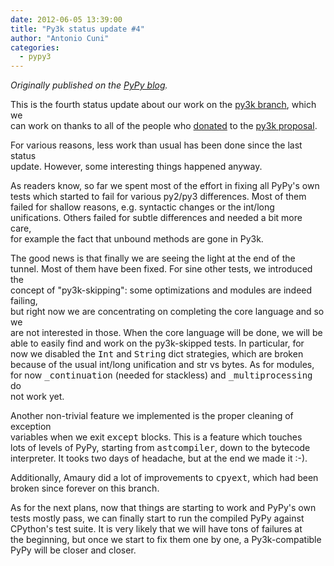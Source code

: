 ```yaml
---
date: 2012-06-05 13:39:00
title: "Py3k status update #4"
author: "Antonio Cuni"
categories:
  - pypy3
---
```


_Originally published on the [PyPy blog](https://pypy.org/posts/2012/06/py3k-status-update-4-4834053219477515637.html)._

<html><body><p>This is the fourth status update about our work on the <a class="reference external" href="https://foss.heptapod.net/pypy/pypy/-/tree/branch/py3k">py3k branch</a>, which we<br>
can work on thanks to all of the people who <a class="reference external" href="/posts/2012/01/py3k-and-numpy-first-stage-thanks-to-3008917396290059758.html">donated</a> to the <a class="reference external" href="https://pypy.org/py3donate.html">py3k proposal</a>.</p><p>For various reasons, less work than usual has been done since the last status<br>
update. However, some interesting things happened anyway.</p><p>As readers know, so far we spent most of the effort in fixing all PyPy's own<br>
tests which started to fail for various py2/py3 differences.  Most of them<br>
failed for shallow reasons, e.g. syntactic changes or the int/long<br>
unifications. Others failed for subtle differences and needed a bit more care,<br>
for example the fact that unbound methods are gone in Py3k.</p><p>The good news is that finally we are seeing the light at the end of the<br>
tunnel. Most of them have been fixed. For sine other tests, we introduced the<br>
concept of "py3k-skipping": some optimizations and modules are indeed failing,<br>
but right now we are concentrating on completing the core language and so we<br>
are not interested in those.  When the core language will be done, we will be<br>
able to easily find and work on the py3k-skipped tests.  In particular, for<br>
now we disabled the <tt class="docutils literal">Int</tt> and <tt class="docutils literal">String</tt> dict strategies, which are broken<br>
because of the usual int/long unification and str vs bytes.  As for modules,<br>
for now <tt class="docutils literal">_continuation</tt> (needed for stackless) and <tt class="docutils literal">_multiprocessing</tt> do<br>
not work yet.</p><p>Another non-trivial feature we implemented is the proper cleaning of exception<br>
variables when we exit <tt class="docutils literal">except</tt> blocks.  This is a feature which touches<br>
lots of levels of PyPy, starting from <tt class="docutils literal">astcompiler</tt>, down to the bytecode<br>
interpreter. It tooks two days of headache, but at the end we made it :-).</p><p>Additionally, Amaury did a lot of improvements to <tt class="docutils literal">cpyext</tt>, which had been<br>
broken since forever on this branch.</p><p>As for the next plans, now that things are starting to work and PyPy's own<br>
tests mostly pass, we can finally start to run the compiled PyPy against<br>
CPython's test suite.  It is very likely that we will have tons of failures at<br>
the beginning, but once we start to fix them one by one, a Py3k-compatible<br>
PyPy will be closer and closer.</p></body></html>